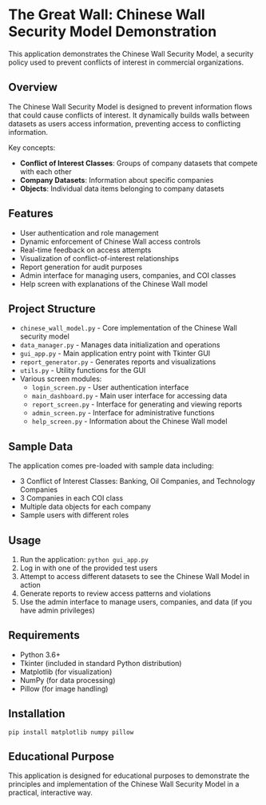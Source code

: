 # The Great Wall: Chinese Wall Security Model Demonstration

This application demonstrates the Chinese Wall Security Model, a security policy used to prevent conflicts of interest in commercial organizations.

## Overview

The Chinese Wall Security Model is designed to prevent information flows that could cause conflicts of interest. It dynamically builds walls between datasets as users access information, preventing access to conflicting information.

Key concepts:
- **Conflict of Interest Classes**: Groups of company datasets that compete with each other
- **Company Datasets**: Information about specific companies
- **Objects**: Individual data items belonging to company datasets

## Features
- User authentication and role management
- Dynamic enforcement of Chinese Wall access controls
- Real-time feedback on access attempts
- Visualization of conflict-of-interest relationships
- Report generation for audit purposes
- Admin interface for managing users, companies, and COI classes
- Help screen with explanations of the Chinese Wall model

## Project Structure
- `chinese_wall_model.py` - Core implementation of the Chinese Wall security model
- `data_manager.py` - Manages data initialization and operations
- `gui_app.py` - Main application entry point with Tkinter GUI
- `report_generator.py` - Generates reports and visualizations
- `utils.py` - Utility functions for the GUI
- Various screen modules:
  - `login_screen.py` - User authentication interface
  - `main_dashboard.py` - Main user interface for accessing data
  - `report_screen.py` - Interface for generating and viewing reports
  - `admin_screen.py` - Interface for administrative functions
  - `help_screen.py` - Information about the Chinese Wall model

## Sample Data
The application comes pre-loaded with sample data including:
- 3 Conflict of Interest Classes: Banking, Oil Companies, and Technology Companies
- 3 Companies in each COI class
- Multiple data objects for each company
- Sample users with different roles

## Usage
1. Run the application: `python gui_app.py`
2. Log in with one of the provided test users
3. Attempt to access different datasets to see the Chinese Wall Model in action
4. Generate reports to review access patterns and violations
5. Use the admin interface to manage users, companies, and data (if you have admin privileges)

## Requirements
- Python 3.6+
- Tkinter (included in standard Python distribution)
- Matplotlib (for visualization)
- NumPy (for data processing)
- Pillow (for image handling)

## Installation
```
pip install matplotlib numpy pillow
```

## Educational Purpose
This application is designed for educational purposes to demonstrate the principles and implementation of the Chinese Wall Security Model in a practical, interactive way.
